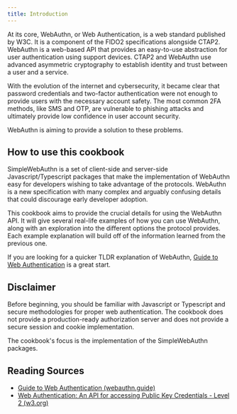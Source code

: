 ```yaml
---
title: Introduction 
---
```


At its core, WebAuthn, or Web Authentication, is a web standard published by W3C. It is a component of the FIDO2 specifications alongside CTAP2. WebAuthn is a web-based API that provides an easy-to-use abstraction for user authentication using support devices. CTAP2 and WebAuthn use advanced asymmetric cryptography to establish identity and trust between a user and a service.

With the evolution of the internet and cybersecurity, it became clear that password credentials and two-factor authentication were not enough to provide users with the necessary account safety. The most common 2FA methods, like SMS and OTP, are vulnerable to phishing attacks and ultimately provide low confidence in user account security.

WebAuthn is aiming to provide a solution to these problems.

## How to use this cookbook
SimpleWebAuthn is a set of client-side and server-side Javascript/Typescript packages that make the implementation of WebAuthn easy for developers wishing to take advantage of the protocols. WebAuthn is a new specification with many complex and arguably confusing details that could discourage early developer adoption.

This cookbook aims to provide the crucial details for using the WebAuthn API. It will give several real-life examples of how you can use WebAuthn, along with an exploration into the different options the protocol provides. Each example explanation will build off of the information learned from the previous one.

If you are looking for a quicker TLDR explanation of WebAuthn, [Guide to Web Authentication](https://webauthn.guide/) is a great start.

## Disclaimer
Before beginning, you should be familiar with Javascript or Typescript and secure methodologies for proper web authentication. The cookbook does not provide a production-ready authorization server and does not provide a secure session and cookie implementation.

The cookbook's focus is the implementation of the SimpleWebAuthn packages.

## Reading Sources
- [Guide to Web Authentication (webauthn.guide)](https://webauthn.guide/)
- [Web Authentication: An API for accessing Public Key Credentials - Level 2 (w3.org)](https://www.w3.org/TR/webauthn-2/)
